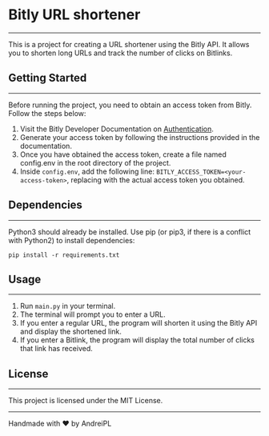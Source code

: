 # Bitly URL shortener

---
This is a project for creating a URL shortener using the Bitly API. It allows you to shorten long URLs and track the 
number of clicks on Bitlinks.

## Getting Started

---
Before running the project, you need to obtain an access token from Bitly. Follow the steps below:

1. Visit the Bitly Developer Documentation on [Authentication](https://dev.bitly.com/docs/getting-started/authentication/).
2. Generate your access token by following the instructions provided in the documentation.
3. Once you have obtained the access token, create a file named config.env in the root directory of the project.
4. Inside ```config.env```, add the following line: ```BITLY_ACCESS_TOKEN=<your-access-token>```, 
replacing <your-access-token> with the actual access token you obtained.

## Dependencies

---
Python3 should already be installed. Use pip (or pip3, if there is a conflict with Python2) to install dependencies:

```pip install -r requirements.txt```

## Usage

---
1. Run ```main.py``` in your terminal.
2. The terminal will prompt you to enter a URL.
3. If you enter a regular URL, the program will shorten it using the Bitly API and display the shortened link.
4. If you enter a Bitlink, the program will display the total number of clicks that link has received.

## License

---
This project is licensed under the MIT License.

---

Handmade with ❤️ by AndreiPL


